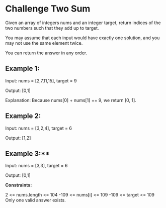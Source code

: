 # Challenge Two Sum

Given an array of integers nums and an integer target, return indices of the two numbers such that they add up to target.

You may assume that each input would have exactly one solution, and you may not use the same element twice.

You can return the answer in any order.

 

## Example 1:

Input: nums = [2,7,11,15], target = 9

Output: [0,1]

Explanation: Because nums[0] + nums[1] == 9, we return [0, 1].


## Example 2:

Input: nums = [3,2,4], target = 6

Output: [1,2]


## Example 3:**

Input: nums = [3,3], target = 6

Output: [0,1]
 

**Constraints:**

2 <= nums.length <= 104
-109 <= nums[i] <= 109
-109 <= target <= 109
Only one valid answer exists.

